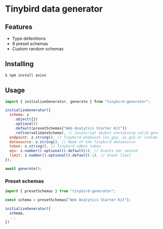 # Tinybird data generator

## Features

- Type defenitions
- 8 preset schemas
- Custom random schemas

## Installing

```bash
$ npm install axios
```

## Usage

```js
import { initializeGenerator, generate } from "tinybird-generator";

initializeGenerator({
  schema: z
    .object({})
    .optional()
    .default(presetSchemas["Web Analytics Starter Kit"])
    .refine(validateSchema), // Javascript object containing valid generator schema
  endpoint: z.string(), // Tinybird endpoint (eu_gcp, us_gcp or custom one)
  datasource: z.string(), // Name of the Tinybird datasource
  token: z.string(), // Tinybird admin token
  eps: z.number().optional().default(1), // Events per second
  limit: z.number().optional().default(-1), // Event limit
});

await generate();
```

### Preset schemas

```js
import { presetSchemas } from "tinybird-generator";

const schema = presetSchemas["Web Analytics Starter Kit"];

initializeGenerator({
  schema,
  ...
})

```
